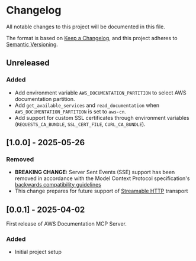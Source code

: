 # Changelog

All notable changes to this project will be documented in this file.

The format is based on [Keep a Changelog](https://keepachangelog.com/en/1.0.0/),
and this project adheres to [Semantic Versioning](https://semver.org/spec/v2.0.0.html).

## Unreleased

### Added

- Add environment variable `AWS_DOCUMENTATION_PARTITION` to select AWS documentation partition.
- Add `get_available_services` and `read_documentation` when `AWS_DOCUMENTATION_PARTITION` is set to `aws-cn`.
- Add support for custom SSL certificates through environment variables (`REQUESTS_CA_BUNDLE`, `SSL_CERT_FILE`, `CURL_CA_BUNDLE`).

## [1.0.0] - 2025-05-26

### Removed

- **BREAKING CHANGE:** Server Sent Events (SSE) support has been removed in accordance with the Model Context Protocol specification's [backwards compatibility guidelines](https://modelcontextprotocol.io/specification/2025-03-26/basic/transports#backwards-compatibility)
- This change prepares for future support of [Streamable HTTP](https://modelcontextprotocol.io/specification/draft/basic/transports#streamable-http) transport

## [0.0.1] - 2025-04-02

First release of AWS Documentation MCP Server.

### Added

- Initial project setup
